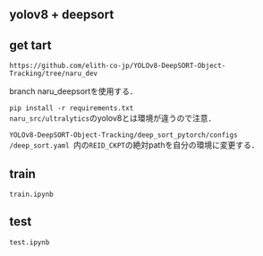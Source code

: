 ## yolov8 + deepsort

## get tart
`https://github.com/elith-co-jp/YOLOv8-DeepSORT-Object-Tracking/tree/naru_dev`  

branch naru_deepsortを使用する．

`pip install -r requirements.txt`  
`naru_src/ultralytics`のyolov8とは環境が違うので注意．  

`YOLOv8-DeepSORT-Object-Tracking/deep_sort_pytorch/configs
/deep_sort.yaml
`内の`REID_CKPT`の絶対pathを自分の環境に変更する．

## train
 `train.ipynb`

## test
`test.ipynb`